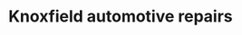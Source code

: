 ---
title: "Knoxfield automotive repairs"
url: /wantirna-south/knoxfield-automotive-repairs/
shop: car repair
---